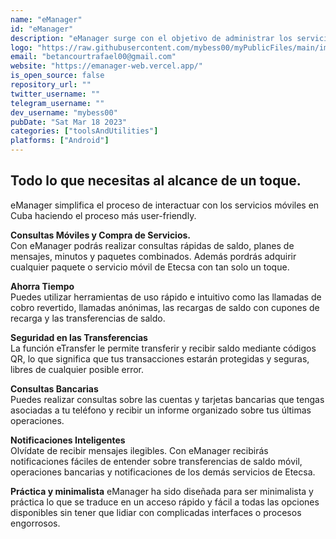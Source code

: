 ```yaml
---
name: "eManager"
id: "eManager"
description: "eManager surge con el objetivo de administrar los servicios de Etecsa de la manera más minimalista y práctica posible. Cuenta con todas las herramientas necesarias para hacer un uso rápido e intuitivo"
logo: "https://raw.githubusercontent.com/mybess00/myPublicFiles/main/img/logo_emanager.png"
email: "betancourtrafael00@gmail.com"
website: "https://emanager-web.vercel.app/"
is_open_source: false
repository_url: ""
twitter_username: ""
telegram_username: ""
dev_username: "mybess00"
pubDate: "Sat Mar 18 2023"
categories: ["toolsAndUtilities"]
platforms: ["Android"]
---
```


## Todo lo que necesitas al alcance de un toque.  

eManager simplifica el proceso de interactuar con los servicios móviles en Cuba haciendo el proceso más user-friendly.    

**Consultas Móviles y Compra de Servicios.**  
Con eManager podrás realizar consultas rápidas de saldo, planes de mensajes, minutos y paquetes combinados. Además pordrás adquirir cualquier paquete o servicio móvil de Etecsa con tan solo un toque.  

**Ahorra Tiempo**  
Puedes utilizar herramientas de uso rápido e intuitivo como las llamadas de cobro revertido, llamadas anónimas, las recargas de saldo con cupones de recarga y las transferencias de saldo.  

**Seguridad en las Transferencias**  
La función eTransfer le permite transferir y recibir saldo mediante códigos QR, lo que significa que tus transacciones estarán protegidas y seguras, libres de cualquier posible error.  

**Consultas Bancarias**  
Puedes realizar consultas sobre las cuentas y tarjetas bancarias que tengas asociadas a tu teléfono y recibir un informe organizado sobre tus últimas operaciones.  

**Notificaciones Inteligentes**    
Olvídate de recibir mensajes ilegibles. Con eManager recibirás notificaciones fáciles de entender sobre transferencias de saldo móvil, operaciones bancarias y notificaciones de los demás servicios de Etecsa.  

**Práctica y minimalista**
eManager ha sido diseñada para ser minimalista y práctica lo que se traduce en un acceso rápido y fácil a todas las opciones disponibles sin tener que lidiar con complicadas interfaces o procesos engorrosos.  
